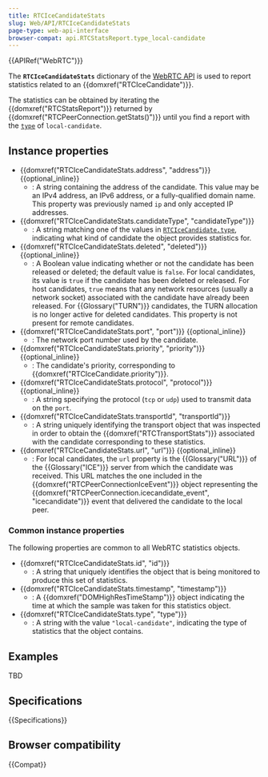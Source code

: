 ```yaml
---
title: RTCIceCandidateStats
slug: Web/API/RTCIceCandidateStats
page-type: web-api-interface
browser-compat: api.RTCStatsReport.type_local-candidate
---
```


{{APIRef("WebRTC")}}

The **`RTCIceCandidateStats`** dictionary of the [WebRTC API](/en-US/docs/Web/API/WebRTC_API) is used to report statistics related to an {{domxref("RTCIceCandidate")}}.

The statistics can be obtained by iterating the {{domxref("RTCStatsReport")}} returned by {{domxref("RTCPeerConnection.getStats()")}} until you find a report with the [`type`](/en-US/docs/Web/API/RTCIceCandidateStats/type) of `local-candidate`.

## Instance properties

- {{domxref("RTCIceCandidateStats.address", "address")}} {{optional_inline}}
  - : A string containing the address of the candidate. This value may be an IPv4 address, an IPv6 address, or a fully-qualified domain name. This property was previously named `ip` and only accepted IP addresses.
- {{domxref("RTCIceCandidateStats.candidateType", "candidateType")}}
  - : A string matching one of the values in [`RTCIceCandidate.type`](/en-US/docs/Web/API/RTCIceCandidate/type#value), indicating what kind of candidate the object provides statistics for.
- {{domxref("RTCIceCandidateStats.deleted", "deleted")}} {{optional_inline}}
  - : A Boolean value indicating whether or not the candidate has been released or deleted; the default value is `false`. For local candidates, its value is `true` if the candidate has been deleted or released. For host candidates, `true` means that any network resources (usually a network socket) associated with the candidate have already been released. For {{Glossary("TURN")}} candidates, the TURN allocation is no longer active for deleted candidates. This property is not present for remote candidates.
- {{domxref("RTCIceCandidateStats.port", "port")}} {{optional_inline}}
  - : The network port number used by the candidate.
- {{domxref("RTCIceCandidateStats.priority", "priority")}} {{optional_inline}}
  - : The candidate's priority, corresponding to {{domxref("RTCIceCandidate.priority")}}.
- {{domxref("RTCIceCandidateStats.protocol", "protocol")}} {{optional_inline}}
  - : A string specifying the protocol (`tcp` or `udp`) used to transmit data on the `port`.
- {{domxref("RTCIceCandidateStats.transportId", "transportId")}}
  - : A string uniquely identifying the transport object that was inspected in order to obtain the {{domxref("RTCTransportStats")}} associated with the candidate corresponding to these statistics.
- {{domxref("RTCIceCandidateStats.url", "url")}} {{optional_inline}}
  - : For local candidates, the `url` property is the {{Glossary("URL")}} of the {{Glossary("ICE")}} server from which the candidate was received.
    This URL matches the one included in the {{domxref("RTCPeerConnectionIceEvent")}} object representing the {{domxref("RTCPeerConnection.icecandidate_event", "icecandidate")}} event that delivered the candidate to the local peer.

### Common instance properties

The following properties are common to all WebRTC statistics objects.

<!-- RTCStats -->

- {{domxref("RTCIceCandidateStats.id", "id")}}
  - : A string that uniquely identifies the object that is being monitored to produce this set of statistics.
- {{domxref("RTCIceCandidateStats.timestamp", "timestamp")}}
  - : A {{domxref("DOMHighResTimeStamp")}} object indicating the time at which the sample was taken for this statistics object.
- {{domxref("RTCIceCandidateStats.type", "type")}}
  - : A string with the value `"local-candidate"`, indicating the type of statistics that the object contains.

## Examples

TBD

## Specifications

{{Specifications}}

## Browser compatibility

{{Compat}}
